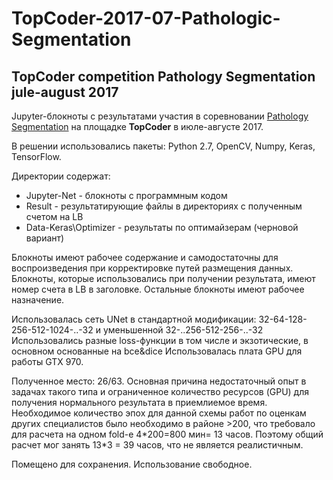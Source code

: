 # TopCoder-2017-07-Pathologic-Segmentation
## TopCoder competition Pathology Segmentation jule-august 2017

Jupyter-блокноты с результатами участия в соревновании [Pathology Segmentation](https://community.topcoder.com/tc?module=MatchDetails&rd=16950) на площадке **TopCoder** в июле-августе 2017.

В решении использовались пакеты: Python 2.7, OpenCV, Numpy, Keras, TensorFlow.

Директории содержат:
- Jupyter-Net \- блокноты с программным кодом
- Result \- результатирующие файлы в директориях с полученным счетом на LB
- Data\-Keras\\Optimizer \- результаты по оптимайзерам (черновой вариант)

Блокноты имеют рабочее содержание и самодостаточны для воспроизведения при корректировке путей размещения данных.
Блокноты, которые использовались при получении результата, имеют номер счета в LB в заголовке.
Остальные блокноты имеют рабочее назначение.

Использовалась сеть UNet в стандартной модификации: 32-64-128-256-512-1024-..-32 и уменьшенной 32-..256-512-256-..-32
Использовались разные loss-функции в том числе и экзотические, в основном основанные на bce&dice
Использовалась плата GPU для работы GTX 970.

Полученное место: 26/63. Основная причина недостаточный опыт в задачах такого типа и ограниченное количество ресурсов (GPU) для получения
нормального результата в приемлиемое время. Необходимое количество эпох для данной схемы работ 
по оценкам других специалистов было необходимо в районе >200, что требовало для расчета на одном fold-е 4\*200=800 мин= 13 часов.
Поэтому общий расчет мог занять 13\*3 = 39 часов, что не является реалистичным.

Помещено для сохранения. Использование свободное.

